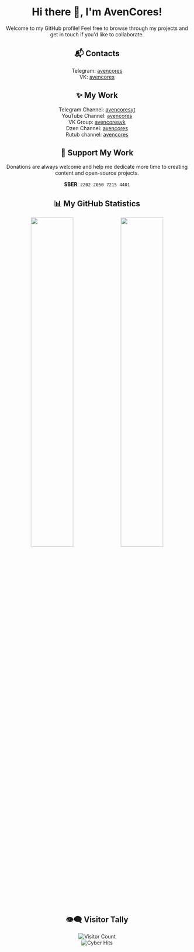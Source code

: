 <div align="center">

# Hi there 👋, I'm AvenCores!

Welcome to my GitHub profile! Feel free to browse through my projects and get in touch if you'd like to collaborate.

## 📬 Contacts
Telegram: [avencores](https://t.me/avencores)  
VK: [avencores](https://vk.com/avencores)

## ✨ My Work
Telegram Channel: [avencoresyt](https://t.me/avencoresyt)  
YouTube Channel: [avencores](https://youtube.com/@avencores)  
VK Group: [avencoresvk](https://vk.com/avencoresvk)  
Dzen Channel: [avencores](https://dzen.ru/avencores)  
Rutub channel: [avencores](https://rutube.ru/channel/34072414/)

## 💖 Support My Work
Donations are always welcome and help me dedicate more time to creating content and open-source projects.  

**SBER**: `2202 2050 7215 4401`

## 📊 My GitHub Statistics

<p align="center">
  <img width="48%" src="https://github-readme-stats.vercel.app/api?username=AvenCores&show_icons=true&theme=github_dark&hide_border=true&include_all_commits=true" />
  <img width="48%" src="https://github-readme-stats.vercel.app/api/top-langs/?username=AvenCores&layout=compact&theme=github_dark&hide_border=true" />
</p>

## 👁️‍🗨️ Visitor Tally
<img src="https://komarev.com/ghpvc/?username=AvenCores&label=Visitors&color=0e75b6&style=flat-square" alt="Visitor Count" />  
<br/>
<img src="https://visitor-badge.laobi.icu/badge?page_id=AvenCores.visitor-badge&left_color=black&right_color=green&left_text=Cyber+Hits" alt="Cyber Hits"/>  

</div>
